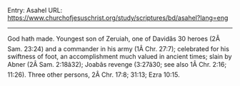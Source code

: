 Entry: Asahel
URL: https://www.churchofjesuschrist.org/study/scriptures/bd/asahel?lang=eng

---

God hath made. Youngest son of Zeruiah, one of Davidâs 30 heroes (2Â Sam. 23:24) and a commander in his army (1Â Chr. 27:7); celebrated for his swiftness of foot, an accomplishment much valued in ancient times; slain by Abner (2Â Sam. 2:18â32); Joabâs revenge (3:27â30; see also 1Â Chr. 2:16; 11:26). Three other persons, 2Â Chr. 17:8; 31:13; Ezra 10:15.
